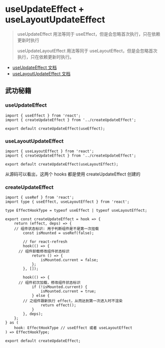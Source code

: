 # useUpdateEffect + useLayoutUpdateEffect

> useUpdateEffect 用法等同于 useEffect，但是会忽略首次执行，只在依赖更新时执行
>
> useUpdateLayoutEffect 用法等同于 useLayoutEffect，但是会忽略首次执行，只在依赖更新时执行。

- [useUpdateEffect 文档](https://ahooks.js.org/zh-CN/hooks/use-update-effect)
- [useLayoutUpdateEffect 文档](https://ahooks.js.org/zh-CN/hooks/use-update-layout-effect)

## 武功秘籍

### useUpdateEffect

```ts{4}
import { useEffect } from 'react';
import { createUpdateEffect } from '../createUpdateEffect';

export default createUpdateEffect(useEffect);
```

### useLayoutUpdateEffect

```ts{4}
import { useLayoutEffect } from 'react';
import { createUpdateEffect } from '../createUpdateEffect';

export default createUpdateEffect(useLayoutEffect);
```

从源码可以看出，这两个 hooks 都是使用 createUpdateEffect 创建的

### createUpdateEffect

```ts{14-16,20-26}
import { useRef } from 'react';
import type { useEffect, useLayoutEffect } from 'react';

type EffectHookType = typeof useEffect | typeof useLayoutEffect;

export const createUpdateEffect = hook => {
	return (effect, deps) => {
    // 组件状态标识: 用于判断组件是不是第一次挂载
		const isMounted = useRef(false);

		// for react-refresh
		hook(() => {
      // 组件卸载修改组件状态标识
			return () => {
				isMounted.current = false;
			};
		}, []);

		hook(() => {
      // 组件初次加载，修改组件状态标识
			if (!isMounted.current) {
				isMounted.current = true;
			} else {
        // 之组件跟新执行 effect，从而达到第一次进入时不渲染
				return effect();
			}
		}, deps);
	};
} as (
	hook: EffectHookType // useEffect 或者 useLayoutEffect
) => EffectHookType;

export default createUpdateEffect;
```

